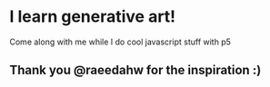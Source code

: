 # I learn generative art!

Come along with me while I do cool javascript stuff with p5

## Thank you @raeedahw for the inspiration :)